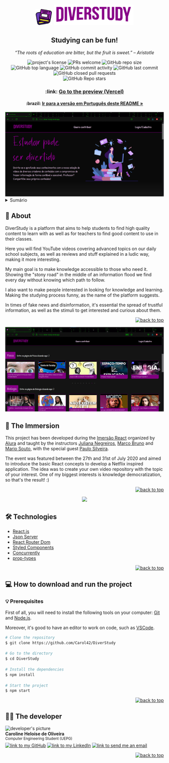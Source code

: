 <div id="top"></div>
<h1 align="center">
<img src="./src/assets/img/book.png" width="10%" alt="livros">
<img src="./src/assets/img/Logo.png" width="50%" alt="diverstudy">
</h1>
<h2 align='center' >Studying can be fun!</h2>
<p align="center"><i>“The roots of education are bitter, but the fruit is sweet.” – Aristotle</i> </p>

<div align="center">
    <img alt="project's license" src="https://img.shields.io/github/license/Carol42/DiverStudy?style=plastic">
     <img src="https://img.shields.io/static/v1?label=PRs&message=welcome&color=890089&style=plastic&logo=" alt="PRs welcome" />
    <img alt="GitHub repo size" src="https://img.shields.io/github/repo-size/Carol42/DiverStudy?color=181717&logo=github&style=plastic&logoColor=181717">
    <img alt="GitHub top language" src="https://img.shields.io/github/languages/top/Carol42/DiverStudy?color=%23F7DF1E&logo=javascript&style=plastic">
    <img alt="GitHub commit activity" src="https://img.shields.io/github/commit-activity/m/Carol42/DiverStudy?&style=plastic&color=F05032&logo=git">
    <img alt="GitHub last commit" src="https://img.shields.io/github/last-commit/Carol42/DiverStudy?color=F05032&logo=git&logoColor&style=plastic">
    <img alt="GitHub closed pull requests" src="https://img.shields.io/github/issues-pr-closed/Carol42/DiverStudy?color=890089&style=plastic">
</div>
<div align="center">
    <img alt="GitHub Repo stars" src="https://img.shields.io/github/stars/Carol42/DiverStudy?style=social">
</div>

<h3 align="center">:link: <a href="https://diver-study-ewkrfsz1p.vercel.app/">Go to the preview (Vercel)</a></h3>
<h4 align="center">:brazil: <a href="./README.md">Ir para a versão em Português deste README »</a>
</h4>

<div align="center" alt="homepage screenshot">
<img src="./src/assets/img/Captura de tela 1.png">
</div>

<details>
    <summary>Sumário</summary>
    <ol>
        <li><a href="#pushpin-about">About</a></li>
        <li><a href="#hammer_and_wrench-technologies">Technologies</a></li>
        <li><a href="#diving_mask-the-immersion">The Immersion</a></li>
        <li><a href="#computer-how-to-download-and-run-the-project">How to download and run the project</a>
            <ul>
                <li><a href="#bulb-prerequisites">Prerequisites</a></li>
            </ul>
        </li>
        <li><a href="#woman_technologist-the-developer">The developer</a></li>
    </ol>
</details>

## :pushpin: About

DiverStudy is a platform that aims to help students to find high quality content to learn with as well as for teachers to find good content to use in their classes.

Here you will find YouTube videos covering advanced topics on our daily school subjects, as well as reviews and stuff explained in a ludic way, making it more interesting.

My main goal is to make knowledge accessible to those who need it. Showing the "stony road" in the middle of an information flood we find every day without knowing which path to follow.

I also want to make people interested in looking for knowledge and learning. Making the studying process funny, as the name of the platform suggests.

In times of fake news and disinformation, it's essential the spread of trustful information, as well as the stimuli to get interested and curious about them.

<p align="right"><a href="#top"><img src="https://img.shields.io/static/v1?label&message=back to top&color=890089&style=flat&logo" alt="back to top" /></a></p>

<div align="center">
<img src="./src/assets/img/Captura de tela 2.png">
</div>

## :diving_mask: The Immersion

This project has been developed during the <a href="https://www.alura.com.br/imersao-react">Imersão React</a> organized by <a href="https://www.alura.com.br/">Alura</a> and taught by the instructors <a href="https://twitter.com/juunegreiros">Juliana Negreiros</a>, <a href="https://twitter.com/marcobrunodev">Marco Bruno</a> and <a href="https://twitter.com/omariosouto">Mario Souto</a>, with the special guest <a href="https://twitter.com/paulo_caelum">Paulo Silveira</a>.

The event was featured between the 27th and 31st of July 2020 and aimed to introduce the basic React concepts to develop a Netflix inspired application. The idea was to create your own video repository with the topic of your interest. One of my biggest interests is knowledge democratization, so that's the result! :)

<p align="right"><a href="#top"><img src="https://img.shields.io/static/v1?label&message=back to top&color=890089&style=flat&logo" alt="back to top" /></a></p>

<div align="center">
<img src="./src/assets/img/anim-diverstudy.gif">
</div>

## :hammer_and_wrench: Technologies

- [React.js](https://reactjs.org/)
- [Json Server](https://www.npmjs.com/package/json-server)
- [React Router Dom](https://github.com/remix-run/react-router/tree/main/packages/react-router-dom)
- [Styled Components](https://styled-components.com/)
- [Concurrently](https://www.npmjs.com/package/concurrently)
- [prop-types](https://www.npmjs.com/package/prop-types)

<p align="right"><a href="#top"><img src="https://img.shields.io/static/v1?label&message=back to top&color=890089&style=flat&logo" alt="back to top" /></a></p>


## :computer: How to download and run the project

### :bulb: Prerequisites

First of all, you will need to install the following tools on your computer: 
[Git](https://git-scm.com) and [Node.js](https://nodejs.org/en/). 

Moreover, it's good to have an editor to work on code, such as [VSCode](https://code.visualstudio.com/).

```bash
# Clone the repository
$ git clone https://github.com/Carol42/DiverStudy

# Go to the directory
$ cd DiverStudy

# Install the dependencies
$ npm install

# Start the project
$ npm start
```

<p align="right"><a href="#top"><img src="https://img.shields.io/static/v1?label&message=back to top&color=890089&style=flat&logo" alt="back to top" /></a></p>

## :woman_technologist: The developer

<img src="https://avatars.githubusercontent.com/u/63017741?v=4" width="100px;" alt="developer's picture"/>
</br>
<strong>Caroline Heloíse de Oliveira</strong>
</br>
<sup>Computer Engineering Student (UEPG)</sup>
</br>
<a href="https://github.com/Carol42"><img src="https://img.shields.io/static/v1?label&message=Carol42&color=181717&style=plastic&logo=github" alt="link to my GitHub" /></a>
<a href="https://linkedin.com/in/carol42"><img src="https://img.shields.io/static/v1?label&message=/in/carol42&color=0A66C2&style=plastic&logo=linkedin" alt="link  to my LinkedIn" /></a>
<a href="mailto:carol42.helo@gmail.com"><img src="https://img.shields.io/static/v1?label&message=carol42.helo@gmail.com&color=whitesmoke&style=plastic&logo=gmail" alt="link to send me an email" /></a>

<p align="right"><a href="#top"><img src="https://img.shields.io/static/v1?label&message=back to top&color=890089&style=flat&logo" alt="back to top" /></a></p>
